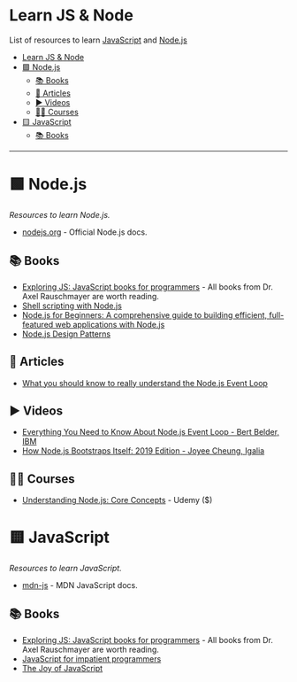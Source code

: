 # Learn JS & Node

List of resources to learn [JavaScript](https://developer.mozilla.org/en-US/docs/Web/JavaScript) and [Node.js](https://nodejs.org)

- [Learn JS \& Node](#learn-js--node)
- [🟩 Node.js](#-nodejs)
  - [📚 Books](#-books)
  - [📝 Articles](#-articles)
  - [▶️ Videos](#️-videos)
  - [🧑‍🏫 Courses](#-courses)
- [🟨 JavaScript](#-javascript)
  - [📚 Books](#-books-1)

---

# 🟩 Node.js

_Resources to learn Node.js._

- [nodejs.org](https://nodejs.org) - Official Node.js docs.

## 📚 Books

- [Exploring JS: JavaScript books for programmers](https://exploringjs.com/) - All books from Dr. Axel Rauschmayer are worth reading.
- [Shell scripting with Node.js](https://exploringjs.com/nodejs-shell-scripting)
- [Node.js for Beginners: A comprehensive guide to building efficient, full-featured web applications with Node.js](https://www.amazon.com/Node-js-Beginners-comprehensive-full-featured-applications/dp/1803245174)
- [Node.js Design Patterns](https://www.nodejsdesignpatterns.com)

## 📝 Articles

- [What you should know to really understand the Node.js Event Loop](https://medium.com/the-node-js-collection/what-you-should-know-to-really-understand-the-node-js-event-loop-and-its-metrics-c4907b19da4c)

## ▶️ Videos

- [Everything You Need to Know About Node.js Event Loop - Bert Belder, IBM](https://www.youtube.com/watch?v=PNa9OMajw9w)
- [How Node.js Bootstraps Itself: 2019 Edition - Joyee Cheung, Igalia](https://www.youtube.com/watch?v=bwiLlcGvFEk)

## 🧑‍🏫 Courses

- [Understanding Node.js: Core Concepts](https://www.udemy.com/course/understanding-nodejs-core-concepts) - Udemy ($)

# 🟨 JavaScript

_Resources to learn JavaScript._

- [mdn-js](https://developer.mozilla.org/en-US/docs/Web/JavaScript) - MDN JavaScript docs.

## 📚 Books

- [Exploring JS: JavaScript books for programmers](https://exploringjs.com/) - All books from Dr. Axel Rauschmayer are worth reading.
- [JavaScript for impatient programmers](https://exploringjs.com/impatient-js)
- [The Joy of JavaScript ](https://www.manning.com/books/the-joy-of-javascript)

